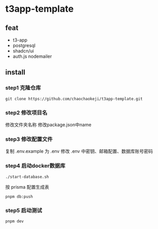 # t3app-template

## feat

- t3-app
- postgresql
- shadcn/ui
- auth.js nodemailer

## install

### step1 克隆仓库

```
git clone https://github.com/chaochaokeji/t3app-template.git
```

### step2 修改项目名

修改文件夹名称
修改package.json中name

### step3 修改配置文件

复制 .env.example 为 .env
修改 .env 中密钥、邮箱配置、数据库账号密码

### step4 启动docker数据库

```
./start-database.sh
```

按 prisma 配置生成表

```
pnpm db:push
```

### step5 启动测试

```
pnpm dev
```
